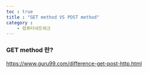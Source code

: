 ```yaml
---
toc : true
title : "GET method VS POST method"
category : 
    - 컴퓨터네트워크
---
```


### GET method 란?

https://www.guru99.com/difference-get-post-http.html